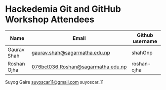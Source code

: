 # Hackedemia Git and GitHub Workshop Attendees

| Name        | Email                              | Github username |
| ----------- | ---------------------------------- | --------------- |
| Gaurav Shah | gaurav.shah@sagarmatha.edu.np      | shahGnp         |
| Roshan Ojha | 076bct036.Roshan@sagarmatha.edu.np | roshan-ojha     |

Suyog Gaire suyoscar11@gmail.com suyoscar_11
